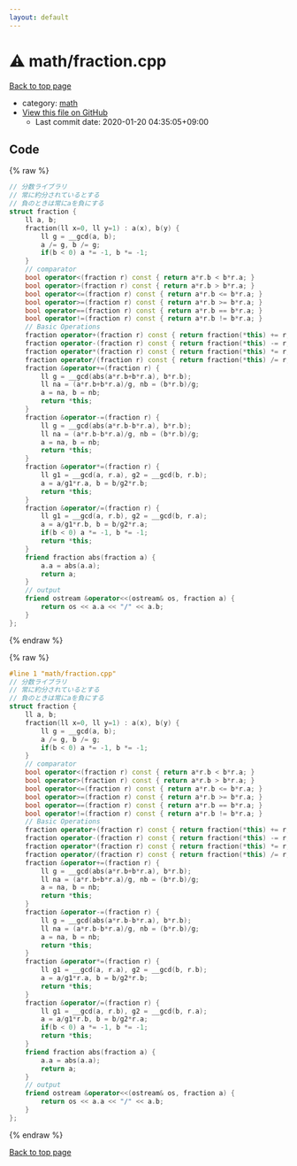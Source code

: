 ```yaml
---
layout: default
---
```


<!-- mathjax config similar to math.stackexchange -->
<script type="text/javascript" async
  src="https://cdnjs.cloudflare.com/ajax/libs/mathjax/2.7.5/MathJax.js?config=TeX-MML-AM_CHTML">
</script>
<script type="text/x-mathjax-config">
  MathJax.Hub.Config({
    TeX: { equationNumbers: { autoNumber: "AMS" }},
    tex2jax: {
      inlineMath: [ ['$','$'] ],
      processEscapes: true
    },
    "HTML-CSS": { matchFontHeight: false },
    displayAlign: "left",
    displayIndent: "2em"
  });
</script>

<script type="text/javascript" src="https://cdnjs.cloudflare.com/ajax/libs/jquery/3.4.1/jquery.min.js"></script>
<script src="https://cdn.jsdelivr.net/npm/jquery-balloon-js@1.1.2/jquery.balloon.min.js" integrity="sha256-ZEYs9VrgAeNuPvs15E39OsyOJaIkXEEt10fzxJ20+2I=" crossorigin="anonymous"></script>
<script type="text/javascript" src="../../assets/js/copy-button.js"></script>
<link rel="stylesheet" href="../../assets/css/copy-button.css" />


# :warning: math/fraction.cpp

<a href="../../index.html">Back to top page</a>

* category: <a href="../../index.html#7e676e9e663beb40fd133f5ee24487c2">math</a>
* <a href="{{ site.github.repository_url }}/blob/master/math/fraction.cpp">View this file on GitHub</a>
    - Last commit date: 2020-01-20 04:35:05+09:00




## Code

<a id="unbundled"></a>
{% raw %}
```cpp
// 分数ライブラリ
// 常に約分されているとする
// 負のときは常にaを負にする
struct fraction {
    ll a, b;
    fraction(ll x=0, ll y=1) : a(x), b(y) {
        ll g = __gcd(a, b);
        a /= g, b /= g;
        if(b < 0) a *= -1, b *= -1;
    }
    // comparator
    bool operator<(fraction r) const { return a*r.b < b*r.a; }
    bool operator>(fraction r) const { return a*r.b > b*r.a; }
    bool operator<=(fraction r) const { return a*r.b <= b*r.a; }
    bool operator>=(fraction r) const { return a*r.b >= b*r.a; }
    bool operator==(fraction r) const { return a*r.b == b*r.a; }
    bool operator!=(fraction r) const { return a*r.b != b*r.a; }
    // Basic Operations
    fraction operator+(fraction r) const { return fraction(*this) += r; }
    fraction operator-(fraction r) const { return fraction(*this) -= r; }
    fraction operator*(fraction r) const { return fraction(*this) *= r; }
    fraction operator/(fraction r) const { return fraction(*this) /= r; }
    fraction &operator+=(fraction r) {
        ll g = __gcd(abs(a*r.b+b*r.a), b*r.b);
        ll na = (a*r.b+b*r.a)/g, nb = (b*r.b)/g;
        a = na, b = nb;
        return *this;
    }
    fraction &operator-=(fraction r) {
        ll g = __gcd(abs(a*r.b-b*r.a), b*r.b);
        ll na = (a*r.b-b*r.a)/g, nb = (b*r.b)/g;
        a = na, b = nb;
        return *this;
    }
    fraction &operator*=(fraction r) {
        ll g1 = __gcd(a, r.a), g2 = __gcd(b, r.b);
        a = a/g1*r.a, b = b/g2*r.b;
        return *this;
    }
    fraction &operator/=(fraction r) {
        ll g1 = __gcd(a, r.b), g2 = __gcd(b, r.a);
        a = a/g1*r.b, b = b/g2*r.a;
        if(b < 0) a *= -1, b *= -1;
        return *this;
    }
    friend fraction abs(fraction a) {
        a.a = abs(a.a);
        return a;
    }
    // output
    friend ostream &operator<<(ostream& os, fraction a) {
        return os << a.a << "/" << a.b;
    }
};

```
{% endraw %}

<a id="bundled"></a>
{% raw %}
```cpp
#line 1 "math/fraction.cpp"
// 分数ライブラリ
// 常に約分されているとする
// 負のときは常にaを負にする
struct fraction {
    ll a, b;
    fraction(ll x=0, ll y=1) : a(x), b(y) {
        ll g = __gcd(a, b);
        a /= g, b /= g;
        if(b < 0) a *= -1, b *= -1;
    }
    // comparator
    bool operator<(fraction r) const { return a*r.b < b*r.a; }
    bool operator>(fraction r) const { return a*r.b > b*r.a; }
    bool operator<=(fraction r) const { return a*r.b <= b*r.a; }
    bool operator>=(fraction r) const { return a*r.b >= b*r.a; }
    bool operator==(fraction r) const { return a*r.b == b*r.a; }
    bool operator!=(fraction r) const { return a*r.b != b*r.a; }
    // Basic Operations
    fraction operator+(fraction r) const { return fraction(*this) += r; }
    fraction operator-(fraction r) const { return fraction(*this) -= r; }
    fraction operator*(fraction r) const { return fraction(*this) *= r; }
    fraction operator/(fraction r) const { return fraction(*this) /= r; }
    fraction &operator+=(fraction r) {
        ll g = __gcd(abs(a*r.b+b*r.a), b*r.b);
        ll na = (a*r.b+b*r.a)/g, nb = (b*r.b)/g;
        a = na, b = nb;
        return *this;
    }
    fraction &operator-=(fraction r) {
        ll g = __gcd(abs(a*r.b-b*r.a), b*r.b);
        ll na = (a*r.b-b*r.a)/g, nb = (b*r.b)/g;
        a = na, b = nb;
        return *this;
    }
    fraction &operator*=(fraction r) {
        ll g1 = __gcd(a, r.a), g2 = __gcd(b, r.b);
        a = a/g1*r.a, b = b/g2*r.b;
        return *this;
    }
    fraction &operator/=(fraction r) {
        ll g1 = __gcd(a, r.b), g2 = __gcd(b, r.a);
        a = a/g1*r.b, b = b/g2*r.a;
        if(b < 0) a *= -1, b *= -1;
        return *this;
    }
    friend fraction abs(fraction a) {
        a.a = abs(a.a);
        return a;
    }
    // output
    friend ostream &operator<<(ostream& os, fraction a) {
        return os << a.a << "/" << a.b;
    }
};

```
{% endraw %}

<a href="../../index.html">Back to top page</a>

